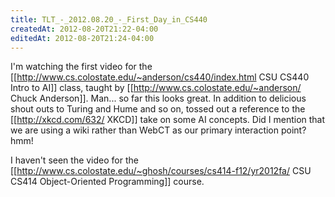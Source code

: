 ```yaml
---
title: TLT_-_2012.08.20_-_First_Day_in_CS440
createdAt: 2012-08-20T21:22-04:00
editedAt: 2012-08-20T21:24-04:00
---
```


I'm watching the first video for the [[http://www.cs.colostate.edu/~anderson/cs440/index.html CSU CS440 Intro to AI]] class, taught by [[http://www.cs.colostate.edu/~anderson/ Chuck Anderson]]. Man... so far this looks great. In addition to delicious shout outs to Turing and Hume and so on, tossed out a reference to the [[http://xkcd.com/632/ XKCD]] take on some AI concepts. Did I mention that we are using a wiki rather than WebCT as our primary interaction point? hmm!

I haven't seen the video for the [[http://www.cs.colostate.edu/~ghosh/courses/cs414-f12/yr2012fa/ CSU CS414 Object-Oriented Programming]] course.

